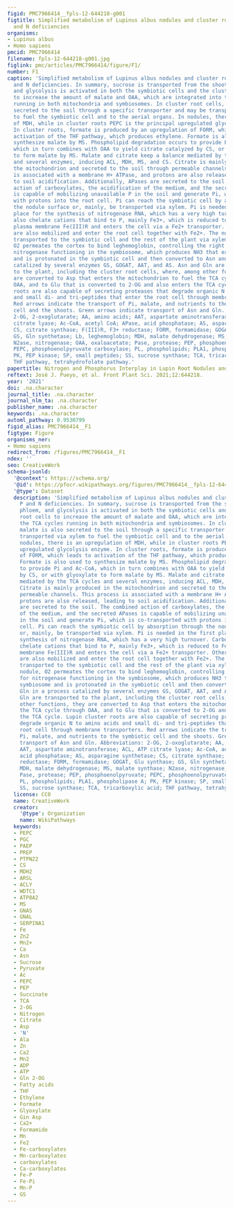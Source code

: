 ```yaml
---
figid: PMC7966414__fpls-12-644218-g001
figtitle: Simplified metabolism of Lupinus albus nodules and cluster roots under P
  and N deficiencies
organisms:
- Lupinus albus
- Homo sapiens
pmcid: PMC7966414
filename: fpls-12-644218-g001.jpg
figlink: pmc/articles/PMC7966414/figure/F1/
number: F1
caption: 'Simplified metabolism of Lupinus albus nodules and cluster roots under P
  and N deficiencies. In summary, sucrose is transported from the shoot via the phloem,
  and glycolysis is activated in both the symbiotic cells and the cluster root cells
  to increase the amount of malate and OAA, which are integrated into the TCA cycles
  running in both mitochondria and symbiosomes. In cluster root cells, malate is also
  secreted to the soil through a specific transporter and may be transported via xylem
  to fuel the symbiotic cell and to the aerial organs. In nodules, there is an upregulation
  of MDH, while in cluster roots PEPC is the principal upregulated glycolysis enzyme.
  In cluster roots, formate is produced by an upregulation of FORM, which leads to
  activation of the THF pathway, which produces ethylene. Formate is also used to
  synthesize malate by MS. Phospholipid degradation occurs to provide Pi and Ac-CoA,
  which in turn combines with OAA to yield citrate catalyzed by CS, or with glyoxylate
  to form malate by MS. Malate and citrate keep a balance mediated by the TCA cycles
  and several enzymes, inducing ACL, MDH, MS, and CS. Citrate is mainly produced in
  the mitochondrion and secreted to the soil through permeable channels. This process
  is associated with a membrane H+ ATPase, and protons are also released, leading
  to soil acidification. Additionally, APases are secreted to the soil. The combined
  action of carboxylates, the acidification of the medium, and the secreted APases
  is capable of mobilizing unavailable P in the soil and generate Pi, which is co-transported
  with protons into the root cell. Pi can reach the symbiotic cell by absorption through
  the nodule surface or, mainly, be transported via xylem. Pi is needed in the first
  place for the synthesis of nitrogenase RNA, which has a very high turnover. Carboxylates
  also chelate cations that bind to P, mainly Fe3+, which is reduced to Fe2+ by a
  plasma membrane Fe(III)R and enters the cell via a Fe2+ transporter. Other micronutrients
  are also mobilized and enter the root cell together with Fe2+. The nutrients are
  transported to the symbiotic cell and the rest of the plant via xylem. In the nodule,
  O2 permeates the cortex to bind leghemoglobin, controlling the right levels for
  nitrogenase functioning in the symbiosome, which produces NH3 that exits the symbiosome
  and is protonated in the symbiotic cell and then converted to Asn and Gln in a process
  catalized by several enzymes GS, GOGAT, AAT, and AS. Asn and Gln are transported
  to the plant, including the cluster root cells, where, among other functions, they
  are converted to Asp that enters the mitochondrion to fuel the TCA cycle through
  OAA, and to Glu that is converted to 2-OG and also enters the TCA cycle. Lupin cluster
  roots are also capable of secreting proteases that degrade organic N to amino acids
  and small di- and tri-peptides that enter the root cell through membrane transporters.
  Red arrows indicate the transport of Pi, malate, and nutrients to the symbiotic
  cell and the shoots. Green arrows indicate transport of Asn and Gln. Abbreviations:
  2-OG, 2-oxoglutarate; AA, amino acids; AAT, aspartate aminotransferase; ACL, ATP
  citrate lyase; Ac-CoA, acetyl CoA; APase, acid phosphatase; AS, asparagine synthetase;
  CS, citrate synthase; F(III)R, F3+ reductase; FORM, formamidase; GOGAT, Glu synthase;
  GS, Gln synthetase; Lb, leghemoglobin; MDH, malate dehydrogenase; MS, malate synthase;
  N2ase, nitrogenase; OAA, oxaloacetate; Pase, protease; PEP, phosphoenolpyruvate;
  PEPC, phosphoenolpyruvate carboxylase; PL, phospholipids; PLA1, phospholipase A;
  PK, PEP kinase; SP, small peptides; SS, sucrose synthase; TCA, tricarboxylic acid;
  THF pathway, tetrahydrofolate pathway.'
papertitle: Nitrogen and Phosphorus Interplay in Lupin Root Nodules and Cluster Roots.
reftext: José J. Pueyo, et al. Front Plant Sci. 2021;12:644218.
year: '2021'
doi: .na.character
journal_title: .na.character
journal_nlm_ta: .na.character
publisher_name: .na.character
keywords: .na.character
automl_pathway: 0.9530799
figid_alias: PMC7966414__F1
figtype: Figure
organisms_ner:
- Homo sapiens
redirect_from: /figures/PMC7966414__F1
ndex: ''
seo: CreativeWork
schema-jsonld:
  '@context': https://schema.org/
  '@id': https://pfocr.wikipathways.org/figures/PMC7966414__fpls-12-644218-g001.html
  '@type': Dataset
  description: 'Simplified metabolism of Lupinus albus nodules and cluster roots under
    P and N deficiencies. In summary, sucrose is transported from the shoot via the
    phloem, and glycolysis is activated in both the symbiotic cells and the cluster
    root cells to increase the amount of malate and OAA, which are integrated into
    the TCA cycles running in both mitochondria and symbiosomes. In cluster root cells,
    malate is also secreted to the soil through a specific transporter and may be
    transported via xylem to fuel the symbiotic cell and to the aerial organs. In
    nodules, there is an upregulation of MDH, while in cluster roots PEPC is the principal
    upregulated glycolysis enzyme. In cluster roots, formate is produced by an upregulation
    of FORM, which leads to activation of the THF pathway, which produces ethylene.
    Formate is also used to synthesize malate by MS. Phospholipid degradation occurs
    to provide Pi and Ac-CoA, which in turn combines with OAA to yield citrate catalyzed
    by CS, or with glyoxylate to form malate by MS. Malate and citrate keep a balance
    mediated by the TCA cycles and several enzymes, inducing ACL, MDH, MS, and CS.
    Citrate is mainly produced in the mitochondrion and secreted to the soil through
    permeable channels. This process is associated with a membrane H+ ATPase, and
    protons are also released, leading to soil acidification. Additionally, APases
    are secreted to the soil. The combined action of carboxylates, the acidification
    of the medium, and the secreted APases is capable of mobilizing unavailable P
    in the soil and generate Pi, which is co-transported with protons into the root
    cell. Pi can reach the symbiotic cell by absorption through the nodule surface
    or, mainly, be transported via xylem. Pi is needed in the first place for the
    synthesis of nitrogenase RNA, which has a very high turnover. Carboxylates also
    chelate cations that bind to P, mainly Fe3+, which is reduced to Fe2+ by a plasma
    membrane Fe(III)R and enters the cell via a Fe2+ transporter. Other micronutrients
    are also mobilized and enter the root cell together with Fe2+. The nutrients are
    transported to the symbiotic cell and the rest of the plant via xylem. In the
    nodule, O2 permeates the cortex to bind leghemoglobin, controlling the right levels
    for nitrogenase functioning in the symbiosome, which produces NH3 that exits the
    symbiosome and is protonated in the symbiotic cell and then converted to Asn and
    Gln in a process catalized by several enzymes GS, GOGAT, AAT, and AS. Asn and
    Gln are transported to the plant, including the cluster root cells, where, among
    other functions, they are converted to Asp that enters the mitochondrion to fuel
    the TCA cycle through OAA, and to Glu that is converted to 2-OG and also enters
    the TCA cycle. Lupin cluster roots are also capable of secreting proteases that
    degrade organic N to amino acids and small di- and tri-peptides that enter the
    root cell through membrane transporters. Red arrows indicate the transport of
    Pi, malate, and nutrients to the symbiotic cell and the shoots. Green arrows indicate
    transport of Asn and Gln. Abbreviations: 2-OG, 2-oxoglutarate; AA, amino acids;
    AAT, aspartate aminotransferase; ACL, ATP citrate lyase; Ac-CoA, acetyl CoA; APase,
    acid phosphatase; AS, asparagine synthetase; CS, citrate synthase; F(III)R, F3+
    reductase; FORM, formamidase; GOGAT, Glu synthase; GS, Gln synthetase; Lb, leghemoglobin;
    MDH, malate dehydrogenase; MS, malate synthase; N2ase, nitrogenase; OAA, oxaloacetate;
    Pase, protease; PEP, phosphoenolpyruvate; PEPC, phosphoenolpyruvate carboxylase;
    PL, phospholipids; PLA1, phospholipase A; PK, PEP kinase; SP, small peptides;
    SS, sucrose synthase; TCA, tricarboxylic acid; THF pathway, tetrahydrofolate pathway.'
  license: CC0
  name: CreativeWork
  creator:
    '@type': Organization
    name: WikiPathways
  keywords:
  - PEPC
  - PGC
  - PAEP
  - PREP
  - PTPN22
  - CS
  - MDH2
  - ARSL
  - ACLY
  - WDTC1
  - ATP8A2
  - MS
  - GNAS
  - GNAL
  - SERPINA1
  - Fe
  - Zn2
  - Mn2+
  - Ca
  - Asn
  - Sucrose
  - Pyruvate
  - Ac
  - PEPC
  - PEP
  - Succinate
  - TCA
  - 2-OG
  - Nitrogen
  - Citrate
  - Asp
  - 'N'
  - Ala
  - Zn
  - Ca2
  - Mn2
  - ADP
  - ATP
  - Gln 2-OG
  - Fatty acids
  - THF
  - Ethylene
  - Formate
  - Glyoxylate
  - Gin Asp
  - Ca2+
  - Formamide
  - Mn
  - Fe2
  - Fe-carboxylates
  - Mn-carboxylates
  - carboxylates
  - Ca-carboxylates
  - Fe-P
  - Fe-Pi
  - Mn-P
  - GS
---
```

